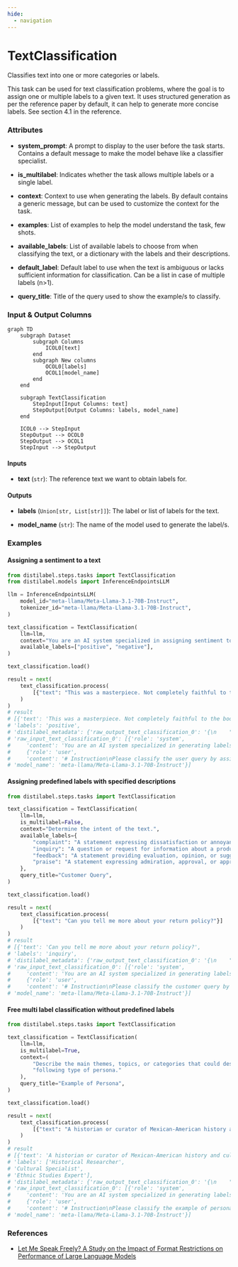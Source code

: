 ```yaml
---
hide:
  - navigation
---
```

# TextClassification

Classifies text into one or more categories or labels.



This task can be used for text classification problems, where the goal is to assign
    one or multiple labels to a given text.
    It uses structured generation as per the reference paper by default,
    it can help to generate more concise labels. See section 4.1 in the reference.





### Attributes

- **system_prompt**: A prompt to display to the user before the task starts. Contains a default  message to make the model behave like a classifier specialist.

- **is_multilabel**: Indicates whether the task allows multiple labels or a single label.

- **context**: Context to use when generating the labels. By default contains a generic message,  but can be used to customize the context for the task.

- **examples**: List of examples to help the model understand the task, few shots.

- **available_labels**: List of available labels to choose from when classifying the text, or  a dictionary with the labels and their descriptions.

- **default_label**: Default label to use when the text is ambiguous or lacks sufficient information for  classification. Can be a list in case of multiple labels (n>1).

- **query_title**: Title of the query used to show the example/s to classify.





### Input & Output Columns

``` mermaid
graph TD
	subgraph Dataset
		subgraph Columns
			ICOL0[text]
		end
		subgraph New columns
			OCOL0[labels]
			OCOL1[model_name]
		end
	end

	subgraph TextClassification
		StepInput[Input Columns: text]
		StepOutput[Output Columns: labels, model_name]
	end

	ICOL0 --> StepInput
	StepOutput --> OCOL0
	StepOutput --> OCOL1
	StepInput --> StepOutput

```


#### Inputs


- **text** (`str`): The reference text we want to obtain labels for.




#### Outputs


- **labels** (`Union[str, List[str]]`): The label or list of labels for the text.

- **model_name** (`str`): The name of the model used to generate the label/s.





### Examples


#### Assigning a sentiment to a text
```python
from distilabel.steps.tasks import TextClassification
from distilabel.models import InferenceEndpointsLLM

llm = InferenceEndpointsLLM(
    model_id="meta-llama/Meta-Llama-3.1-70B-Instruct",
    tokenizer_id="meta-llama/Meta-Llama-3.1-70B-Instruct",
)

text_classification = TextClassification(
    llm=llm,
    context="You are an AI system specialized in assigning sentiment to movies.",
    available_labels=["positive", "negative"],
)

text_classification.load()

result = next(
    text_classification.process(
        [{"text": "This was a masterpiece. Not completely faithful to the books, but enthralling from beginning to end. Might be my favorite of the three."}]
    )
)
# result
# [{'text': 'This was a masterpiece. Not completely faithful to the books, but enthralling from beginning to end. Might be my favorite of the three.',
# 'labels': 'positive',
# 'distilabel_metadata': {'raw_output_text_classification_0': '{\n    "labels": "positive"\n}',
# 'raw_input_text_classification_0': [{'role': 'system',
#     'content': 'You are an AI system specialized in generating labels to classify pieces of text. Your sole purpose is to analyze the given text and provide appropriate classification labels.'},
#     {'role': 'user',
#     'content': '# Instruction\nPlease classify the user query by assigning the most appropriate labels.\nDo not explain your reasoning or provide any additional commentary.\nIf the text is ambiguous or lacks sufficient information for classification, respond with "Unclassified".\nProvide the label that best describes the text.\nYou are an AI system specialized in assigning sentiment to movie the user queries.\n## Labeling the user input\nUse the available labels to classify the user query. Analyze the context of each label specifically:\navailable_labels = [\n    "positive",  # The text shows positive sentiment\n    "negative",  # The text shows negative sentiment\n]\n\n\n## User Query\n```\nThis was a masterpiece. Not completely faithful to the books, but enthralling from beginning to end. Might be my favorite of the three.\n```\n\n## Output Format\nNow, please give me the labels in JSON format, do not include any other text in your response:\n```\n{\n    "labels": "label"\n}\n```'}]},
# 'model_name': 'meta-llama/Meta-Llama-3.1-70B-Instruct'}]
```

#### Assigning predefined labels with specified descriptions
```python
from distilabel.steps.tasks import TextClassification

text_classification = TextClassification(
    llm=llm,
    is_multilabel=False,
    context="Determine the intent of the text.",
    available_labels={
        "complaint": "A statement expressing dissatisfaction or annoyance about a product, service, or experience. It's a negative expression of discontent, often with the intention of seeking a resolution or compensation.",
        "inquiry": "A question or request for information about a product, service, or situation. It's a neutral or curious expression seeking clarification or details.",
        "feedback": "A statement providing evaluation, opinion, or suggestion about a product, service, or experience. It can be positive, negative, or neutral, and is often intended to help improve or inform.",
        "praise": "A statement expressing admiration, approval, or appreciation for a product, service, or experience. It's a positive expression of satisfaction or delight, often with the intention of encouraging or recommending."
    },
    query_title="Customer Query",
)

text_classification.load()

result = next(
    text_classification.process(
        [{"text": "Can you tell me more about your return policy?"}]
    )
)
# result
# [{'text': 'Can you tell me more about your return policy?',
# 'labels': 'inquiry',
# 'distilabel_metadata': {'raw_output_text_classification_0': '{\n    "labels": "inquiry"\n}',
# 'raw_input_text_classification_0': [{'role': 'system',
#     'content': 'You are an AI system specialized in generating labels to classify pieces of text. Your sole purpose is to analyze the given text and provide appropriate classification labels.'},
#     {'role': 'user',
#     'content': '# Instruction\nPlease classify the customer query by assigning the most appropriate labels.\nDo not explain your reasoning or provide any additional commentary.\nIf the text is ambiguous or lacks sufficient information for classification, respond with "Unclassified".\nProvide the label that best describes the text.\nDetermine the intent of the text.\n## Labeling the user input\nUse the available labels to classify the user query. Analyze the context of each label specifically:\navailable_labels = [\n    "complaint",  # A statement expressing dissatisfaction or annoyance about a product, service, or experience. It\'s a negative expression of discontent, often with the intention of seeking a resolution or compensation.\n    "inquiry",  # A question or request for information about a product, service, or situation. It\'s a neutral or curious expression seeking clarification or details.\n    "feedback",  # A statement providing evaluation, opinion, or suggestion about a product, service, or experience. It can be positive, negative, or neutral, and is often intended to help improve or inform.\n    "praise",  # A statement expressing admiration, approval, or appreciation for a product, service, or experience. It\'s a positive expression of satisfaction or delight, often with the intention of encouraging or recommending.\n]\n\n\n## Customer Query\n```\nCan you tell me more about your return policy?\n```\n\n## Output Format\nNow, please give me the labels in JSON format, do not include any other text in your response:\n```\n{\n    "labels": "label"\n}\n```'}]},
# 'model_name': 'meta-llama/Meta-Llama-3.1-70B-Instruct'}]
```

#### Free multi label classification without predefined labels
```python
from distilabel.steps.tasks import TextClassification

text_classification = TextClassification(
    llm=llm,
    is_multilabel=True,
    context=(
        "Describe the main themes, topics, or categories that could describe the "
        "following type of persona."
    ),
    query_title="Example of Persona",
)

text_classification.load()

result = next(
    text_classification.process(
        [{"text": "A historian or curator of Mexican-American history and culture focused on the cultural, social, and historical impact of the Mexican presence in the United States."}]
    )
)
# result
# [{'text': 'A historian or curator of Mexican-American history and culture focused on the cultural, social, and historical impact of the Mexican presence in the United States.',
# 'labels': ['Historical Researcher',
# 'Cultural Specialist',
# 'Ethnic Studies Expert'],
# 'distilabel_metadata': {'raw_output_text_classification_0': '{\n    "labels": ["Historical Researcher", "Cultural Specialist", "Ethnic Studies Expert"]\n}',
# 'raw_input_text_classification_0': [{'role': 'system',
#     'content': 'You are an AI system specialized in generating labels to classify pieces of text. Your sole purpose is to analyze the given text and provide appropriate classification labels.'},
#     {'role': 'user',
#     'content': '# Instruction\nPlease classify the example of persona by assigning the most appropriate labels.\nDo not explain your reasoning or provide any additional commentary.\nIf the text is ambiguous or lacks sufficient information for classification, respond with "Unclassified".\nProvide a list of 3 labels that best describe the text.\nDescribe the main themes, topics, or categories that could describe the following type of persona.\nUse clear, widely understood terms for labels.Avoid overly specific or obscure labels unless the text demands it.\n\n\n## Example of Persona\n```\nA historian or curator of Mexican-American history and culture focused on the cultural, social, and historical impact of the Mexican presence in the United States.\n```\n\n## Output Format\nNow, please give me the labels in JSON format, do not include any other text in your response:\n```\n{\n    "labels": ["label_0", "label_1", "label_2"]\n}\n```'}]},
# 'model_name': 'meta-llama/Meta-Llama-3.1-70B-Instruct'}]
```




### References

- [Let Me Speak Freely? A Study on the Impact of Format Restrictions on Performance of Large Language Models](https://arxiv.org/abs/2408.02442)


